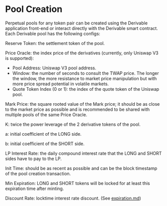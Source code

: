 # Pool Creation

Perpetual pools for any token pair can be created using the Derivable application front-end or interact directly with the Derivable smart contract. Each Derivable pool has the following configs:

Reserve Token: the settlement token of the pool.

Price Oracle: the index price of the derivatives (currently, only Uniswap V3 is supported):

* Pool Address: Uniswap V3 pool address.
* Window: the number of seconds to consult the TWAP price. The longer the window, the more resistance to market price manipulation but with more price spread potential in volatile markets.
* Quote Token Index (0 or 1): the index of the quote token of the Uniswap pool.

Mark Price: the square rooted value of the Mark price; it should be as close to the market price as possible and is recommended to be shared with multiple pools of the same Price Oracle.

K: twice the power leverage of the 2 derivative tokens of the pool.

a: initial coefficient of the LONG side.

b: initial coefficient of the SHORT side.

LP Interest Rate: the daily compound interest rate that the LONG and SHORT sides have to pay to the LP.

Init Time: should be as recent as possible and can be the block timestamp of the pool creation transaction.

Min Expiration: LONG and SHORT tokens will be locked for at least this expiration time after minting.

Discount Rate: locktime interest rate discount. (See [expiration.md](../protocol/expiration.md "mention"))
